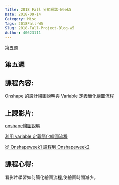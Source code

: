 ```yaml
---
Title: 2018 Fall 分組網誌-Week5
Date: 2018-09-14 
Category: Misc
Tags: 2018Fall-W5
Slug: 2018-Fall-Project-Blog-w5
Author: 40623111
---
```


第五週

<!-- PELICAN_END_SUMMARY -->

第五週
-----

課程內容:
-----
Onshape 的設計繪圖說明與 Variable 定義簡化繪圖流程

上課影片:
-----
[onshape繪圖說明](https://www.youtube.com/watch?v=0SKgCf2zJV8)

[利用 variable 定義簡化繪圖流程](https://www.youtube.com/watch?v=0SKgCf2zJV8&t=345s)

[從 Onshapeweek1 課程到 Onshapeweek2](https://www.youtube.com/watch?v=GE48pZWK8vI)

課程心得:
-----
看影片學習如何簡化繪圖流程,使繪圖時間減少。


